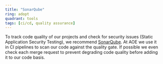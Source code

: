 ```yaml
---
title: "SonarQube"
ring: adopt
quadrant: tools
tags: [ci/cd, quality assurance]
---
```


To track code quality of our projects and check for security issues (Static Application Security Testing), we recommend
[SonarQube](https://www.sonarqube.org/). At AOE we use it in CI pipelines to scan our code against the quality gate. If possible we
even check each merge request to prevent degrading code quality before adding it to our code basis.
